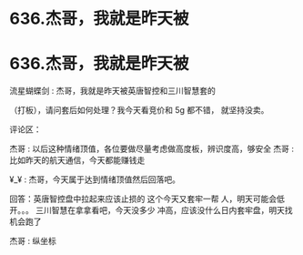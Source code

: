 # 636.杰哥，我就是昨天被

# 636.杰哥，我就是昨天被

流星蝴蝶剑 : 杰哥，我就是昨天被英唐智控和三川智慧套的

（打板），请问套后如何处理？我今天看竞价和 5g 都不错， 就坚持没卖。

评论区：

杰哥 : 以后这种情绪顶值，各位要做尽量考虑做高度板，辨识度高，够安全 杰哥 : 比如昨天的航天通信，今天都能赚钱走

¥_¥ : 杰哥，今天属于达到情绪顶值然后回落吧。

回答：英唐智控盘中拉起来应该止损的 这个今天又套牢一帮 人，明天可能会低开。。。 三川智慧在拿拿看吧，今天没多少 冲高，应该没什么日内套牢盘，明天找机会跑了

杰哥 : 纵坐标